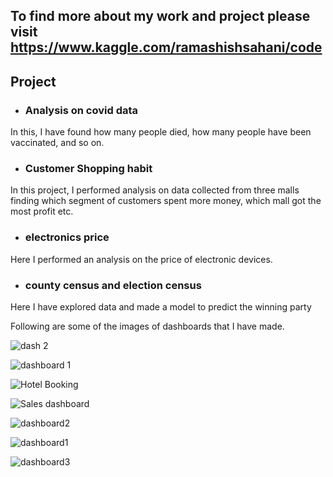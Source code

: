 ## To find more about my work and project please visit https://www.kaggle.com/ramashishsahani/code

## Project 

* ### Analysis on covid data 
In this, I have found how many people died, how many people have been vaccinated, and so on.

* ### Customer Shopping habit 
In this project, I performed analysis on data collected from three malls finding which segment of customers spent more money, which mall got the most profit etc.

* ### electronics price 
Here I performed an analysis on the price of electronic devices.

* ### county census and election census
Here I have explored data and made a model to predict the winning party


Following are some of the images of dashboards that I have made.

![dash 2](https://github.com/user-attachments/assets/35f57fdd-e31d-46fd-bb0a-9ce8b3b71e53)

![dashboard 1](https://github.com/user-attachments/assets/76af3910-f587-4ada-a95d-c99d93d85749)

![Hotel Booking](https://github.com/ramashish786/Project/assets/55800734/bab7ae0d-0c39-4a50-8301-04fcc611f1a2)

![Sales dashboard](https://github.com/ramashish786/Project/assets/55800734/d2d004cb-9b6f-4164-9bcd-6c68b3d0e82f)

![dashboard2](https://github.com/ramashish786/Project/assets/55800734/9c7a24a7-b950-4a1b-a4c2-09be385a4afe)

![dashboard1](https://github.com/ramashish786/Project/assets/55800734/4a154748-7054-40bd-b332-9745425b6c9a)

![dashboard3](https://github.com/ramashish786/Project/assets/55800734/05097e0c-ad71-4d59-a370-86f8332a8c8e)








